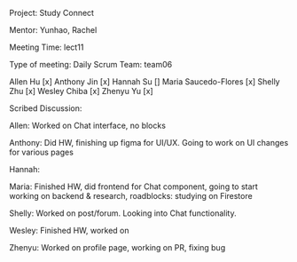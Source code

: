 Project: Study Connect

Mentor: Yunhao, Rachel

Meeting Time: lect11

Type of meeting: Daily Scrum
Team: team06

Allen Hu [x] Anthony Jin [x] Hannah Su [] Maria Saucedo-Flores [x] Shelly Zhu [x] Wesley Chiba [x] Zhenyu Yu [x]

Scribed Discussion:

Allen: Worked on Chat interface, no blocks

Anthony: Did HW, finishing up figma for UI/UX. Going to work on UI changes for various pages

Hannah:

Maria: Finished HW, did frontend for Chat component, going to start working on backend & research, roadblocks: studying on Firestore

Shelly: Worked on post/forum. Looking into Chat functionality.

Wesley: Finished HW, worked on 

Zhenyu: Worked on profile page, working on PR, fixing bug 
